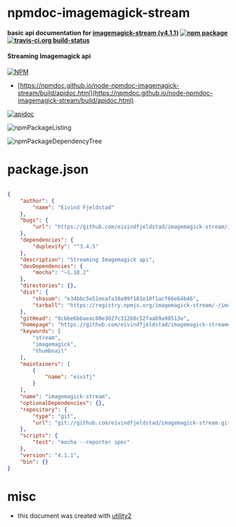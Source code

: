 # npmdoc-imagemagick-stream

#### basic api documentation for  [imagemagick-stream (v4.1.1)](https://github.com/eivindfjeldstad/imagemagick-stream#readme)  [![npm package](https://img.shields.io/npm/v/npmdoc-imagemagick-stream.svg?style=flat-square)](https://www.npmjs.org/package/npmdoc-imagemagick-stream) [![travis-ci.org build-status](https://api.travis-ci.org/npmdoc/node-npmdoc-imagemagick-stream.svg)](https://travis-ci.org/npmdoc/node-npmdoc-imagemagick-stream)

#### Streaming Imagemagick api

[![NPM](https://nodei.co/npm/imagemagick-stream.png?downloads=true&downloadRank=true&stars=true)](https://www.npmjs.com/package/imagemagick-stream)

- [https://npmdoc.github.io/node-npmdoc-imagemagick-stream/build/apidoc.html](https://npmdoc.github.io/node-npmdoc-imagemagick-stream/build/apidoc.html)

[![apidoc](https://npmdoc.github.io/node-npmdoc-imagemagick-stream/build/screenCapture.buildCi.browser.%252Ftmp%252Fbuild%252Fapidoc.html.png)](https://npmdoc.github.io/node-npmdoc-imagemagick-stream/build/apidoc.html)

![npmPackageListing](https://npmdoc.github.io/node-npmdoc-imagemagick-stream/build/screenCapture.npmPackageListing.svg)

![npmPackageDependencyTree](https://npmdoc.github.io/node-npmdoc-imagemagick-stream/build/screenCapture.npmPackageDependencyTree.svg)



# package.json

```json

{
    "author": {
        "name": "Eivind Fjeldstad"
    },
    "bugs": {
        "url": "https://github.com/eivindfjeldstad/imagemagick-stream/issues"
    },
    "dependencies": {
        "duplexify": "^3.4.5"
    },
    "description": "Streaming Imagemagick api",
    "devDependencies": {
        "mocha": "~1.18.2"
    },
    "directories": {},
    "dist": {
        "shasum": "e34bbc5e51eeafa10a99f181e10f1acf66e64b46",
        "tarball": "https://registry.npmjs.org/imagemagick-stream/-/imagemagick-stream-4.1.1.tgz"
    },
    "gitHead": "0cbbe6bbaeac88e3027c312b8c52faab9a98513e",
    "homepage": "https://github.com/eivindfjeldstad/imagemagick-stream#readme",
    "keywords": [
        "stream",
        "imagemagick",
        "thumbnail"
    ],
    "maintainers": [
        {
            "name": "eivifj"
        }
    ],
    "name": "imagemagick-stream",
    "optionalDependencies": {},
    "repository": {
        "type": "git",
        "url": "git://github.com/eivindfjeldstad/imagemagick-stream.git"
    },
    "scripts": {
        "test": "mocha --reporter spec"
    },
    "version": "4.1.1",
    "bin": {}
}
```



# misc
- this document was created with [utility2](https://github.com/kaizhu256/node-utility2)
